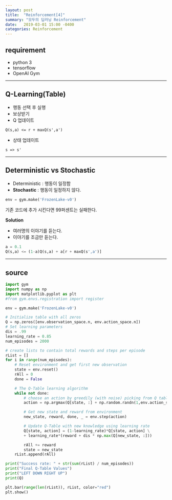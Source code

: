 ```yaml
---
layout: post
title:  "Reinforcement[4]"
summary: "모두의 딥러닝 Reinforcement"
date:   2019-03-01 15:00 -0400
categories: Reinforcement
---
```


## requirement
- python 3
- tensorflow
- OpenAI Gym

---

## Q-Learning(Table)
- 행동 선택 후 실행
- 보상받기
- Q 업데이트

```
Q(s,a) <= r + maxQ(s',a')
```

- 상태 업데이트

```
s => s'
```

---

## Deterministic vs Stochastic
- Deterministic : 행동이 일정함
- **Stochastic** : 행동이 일정하지 않다.

```python
env = gym.make('FrozenLake-v0')
```

기존 코드에 추가 시킨다면 99퍼센트는 실패한다.

**Solution**
- 여러명의 이야기를 듣는다.
- 이야기를 조금만 듣는다.

```python
a = 0.1
Q(s,a) <= (1-a)Q(s,a) + a[r + maxQ(s',a')]
```

---

## source
```python
import gym
import numpy as np
import matplotlib.pyplot as plt
#from gym.envs.registration import register

env = gym.make('FrozenLake-v0')

# Initialize table with all zeros
Q = np.zeros([env.observation_space.n, env.action_space.n])
# Set learning parameters
dis = .99
learning_rate = 0.85
num_episodes = 2000

# create lists to contain total rewards and steps per episode
rList = []
for i in range(num_episodes):
    # Reset environment and get first new observation
    state = env.reset()
    rAll = 0
    done = False

    # The Q-Table learning algorithm
    while not done:
        # choose an action by greedily (with noise) picking from Q table
        action = np.argmax(Q[state, :] + np.random.randn(1,env.action_space.n) / (i+1))

        # Get new state and reward from environment
        new_state, reward, done, _ = env.step(action)

        # Update Q-Table with new knowledge using learning rate
        Q[state, action] = (1-learning_rate)*Q[state, action] \
        + learning_rate*(reward + dis * np.max(Q[new_state, :]))

        rAll += reward
        state = new_state
    rList.append(rAll)

print("Success rate: " + str(sum(rList) / num_episodes))
print("Final Q-Table Values")
print("LEFT DOWN RIGHT UP")
print(Q)

plt.bar(range(len(rList)), rList, color="red")
plt.show()
```
